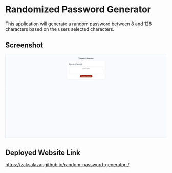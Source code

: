 # Randomized Password Generator 
This application will generate a random password between 8 and 128 characters based on the users selected characters. 

## Screenshot 
![screenshot](./assets/images/Screenshot.png)

## Deployed Website Link 
https://zaksalazar.github.io/random-password-generator-/

